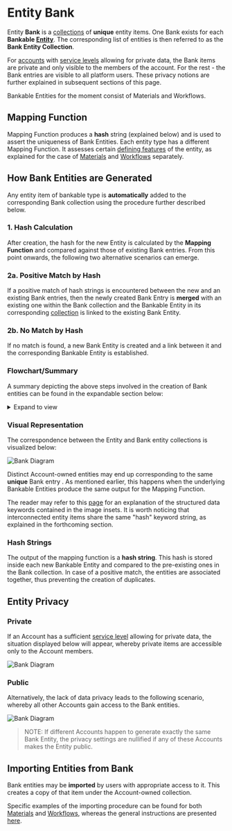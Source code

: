 # Entity Bank

Entity **Bank** is a [collections](../accounts/collections.md) of **unique** entity items. One Bank exists for each **Bankable [Entity](overview.md)**. The corresponding list of entities is then referred to as the **Bank Entity Collection**. 

For [accounts](../accounts/overview.md) with [service levels](../pricing/service-levels.md) allowing for private data, the Bank items are private and only visible to the members of the account. For the rest - the Bank entries are visible to all platform users. These privacy notions are further explained in subsequent sections of this page. 
  
 Bankable Entities for the moment consist of Materials and Workflows.

## Mapping Function

Mapping Function produces a **hash** string (explained below) and is used to assert the uniqueness of Bank Entities. Each entity type has a different Mapping Function. It assesses certain [defining features](../data-structured/overview.md#by-relation-to-uniqueness) of the entity, as explained for the case of [Materials](../materials/bank.md) and [Workflows](../workflows/bank.md) separately.


## How Bank Entities are Generated

Any entity item of bankable type is **automatically** added to the corresponding Bank collection using the procedure further described below.

### 1. Hash Calculation

After creation, the hash for the new Entity is calculated by the **Mapping Function** and compared against those of existing Bank entries. From this point onwards, the following two alternative scenarios can emerge.

### 2a. Positive Match by Hash

If a positive match of hash strings is encountered between the new and an existing Bank entries, then the newly created Bank Entry is **merged** with an existing one within the Bank collection and the Bankable Entity in its corresponding [collection](../accounts/collections.md) is linked to the existing Bank Entity.

### 2b. No Match by Hash

If no match is found, a new Bank Entity is created and a link between it and the corresponding Bankable Entity is established.

### Flowchart/Summary

A summary depicting the above steps involved in the creation of Bank entities can be found in the expandable section below: 

<details markdown="1">
  <summary>
     Expand to view
  </summary> 
    
  ![Bank Diagram](/images/entities-general/Bank-Flowchart.png "Bank Diagram")
  
  </details>

### Visual Representation

The correspondence between the Entity and Bank entity collections is visualized below:

![Bank Diagram](/images/entities-general/Bank-diagram-Mapping.png "Bank Diagram")

Distinct Account-owned entities <i class="zmdi zmdi-close-circle-o"></i> may end up corresponding to the same **unique** Bank entry <i class="zmdi zmdi-plus-circle-o"></i>. As mentioned earlier, this happens when the underlying Bankable Entities produce the same output for the Mapping Function.

The reader may refer to this [page](data.md) for an explanation of the structured data keywords contained in the image insets. It is worth noticing that interconnected entity items share the same "hash" keyword string, as explained in the forthcoming section.

### Hash Strings

The output of the mapping function is a **hash string**. This hash is stored inside each new Bankable Entity and compared to the pre-existing ones in the Bank collection. In case of a positive match, the entities are associated together, thus preventing the creation of duplicates.


## Entity Privacy

### Private 

If an Account has a sufficient [service level](../pricing/service-levels.md) allowing for private data, the situation displayed below will appear, whereby private items are accessible only to the Account members.

![Bank Diagram](/images/entities-general/Bank-diagram-Private.png "Bank Diagram")

### Public 

Alternatively, the lack of data privacy leads to the following scenario, whereby all other Accounts gain access to the Bank entities.

![Bank Diagram](/images/entities-general/Bank-diagram-Public.png "Bank Diagram")

> NOTE: If different Accounts happen to generate exactly the same Bank Entity, the privacy settings are nullified if any of these Accounts makes the Entity public.
  

## Importing Entities from Bank

Bank entities may be **imported** by users with appropriate access to it. This creates a copy of that item under the Account-owned collection.

Specific examples of the importing procedure can be found for both [Materials](../materials/bank.md) and [Workflows](../workflows/bank.md), whereas the general instructions are presented [here](actions/copy-bank.md).
